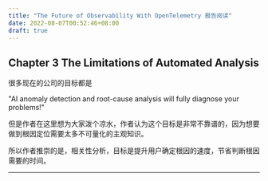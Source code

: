 ```yaml
---
title: "The Future of Observability With OpenTelemetry 报告阅读"
date: 2022-08-07T00:52:46+08:00
draft: true
---
```


## Chapter 3 The Limitations of Automated Analysis

很多现在的公司的目标都是

"AI anomaly detection and root-cause analysis will fully diagnose your problems!"

但是作者在这里想为大家泼个凉水，作者认为这个目标是非常不靠谱的，因为想要做到根因定位需要太多不可量化的主观知识。

所以作者推崇的是，相关性分析，目标是提升用户确定根因的速度，节省判断根因需要的时间。

****
